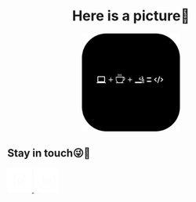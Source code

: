 <div align="center">
  <h1>
  Here is a picture🙏
  </h1>
  <img src = "gambar.png" alt="Gambar" height = "200" width = "200"/>
</div>
<div>
  <h2>Stay in touch😜🤙</h2>
  <a href="https://instagram.com/bramahimm">
  <img src = "instagramIcon2.jpg" alt="Gambar" height = "50" width = "50"/>
  </a>
  <a href="https://linkedin.com/in/bramahimsa28"> 
  <img src = "inIcon2.jpg" alt="Gambar" height = "50" width = "50"/>
  </a>
</div>